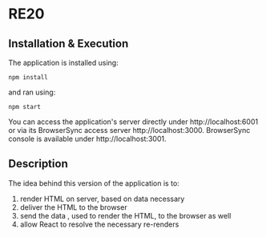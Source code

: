 # RE20

## Installation & Execution

The application is installed using:

```
npm install
```

and ran using:

```
npm start
```

You can access the application's server directly under http://localhost:6001 or via its BrowserSync access server http://localhost:3000. BrowserSync console is available under http://localhost:3001.

## Description

The idea behind this version of the application is to:

1. render HTML on server, based on data necessary
2. deliver the HTML to the browser
3. send the data , used to render the HTML, to the browser as well
4. allow React to resolve the necessary re-renders
